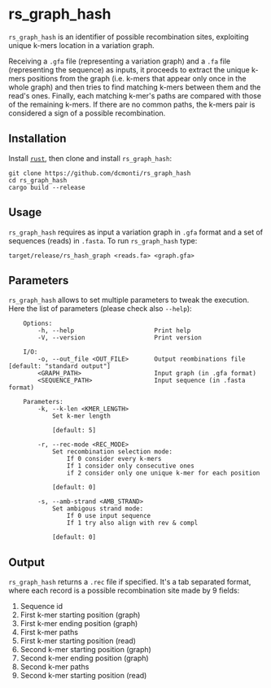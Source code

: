 # rs_graph_hash
`rs_graph_hash` is an identifier of possible recombination sites, exploiting unique k-mers location in a variation graph.

Receiving a `.gfa` file (representing a variation graph) and a `.fa` file (representing the sequence) as inputs, it proceeds to extract the unique k-mers positions from the graph (i.e. k-mers that appear only once in the whole graph) and then tries to find matching k-mers between them and the read's ones.
Finally, each matching k-mer's paths are compared with those of the remaining k-mers. If there are no common paths, the k-mers pair is considered a sign of a possible recombination.


## Installation
Install [`rust`](https://doc.rust-lang.org/cargo/getting-started/installation.html), then clone and install `rs_graph_hash`:
```
git clone https://github.com/dcmonti/rs_graph_hash
cd rs_graph_hash
cargo build --release
```

## Usage
`rs_graph_hash` requires as input a variation graph in `.gfa` format and a set of sequences (reads) in `.fasta`. To run `rs_graph_hash` type:
```
target/release/rs_hash_graph <reads.fa> <graph.gfa>
```

## Parameters
`rs_graph_hash` allows to set multiple parameters to tweak the execution. Here the list of parameters (please check also `--help`): 

```
    Options:
        -h, --help                      Print help
        -V, --version                   Print version

    I/O:
        -o, --out_file <OUT_FILE>       Output reombinations file [default: "standard output"]
        <GRAPH_PATH>                    Input graph (in .gfa format)
        <SEQUENCE_PATH>                 Input sequence (in .fasta format)

    Parameters:
        -k, --k-len <KMER_LENGTH>
            Set k-mer length

            [default: 5]

        -r, --rec-mode <REC_MODE>
            Set recombination selection mode:
                If 0 consider every k-mers
                If 1 consider only consecutive ones
                if 2 consider only one unique k-mer for each position

            [default: 0]

        -s, --amb-strand <AMB_STRAND>
            Set ambigous strand mode:
                If 0 use input sequence
                If 1 try also align with rev & compl

            [default: 0]
```

## Output

`rs_graph_hash` returns a `.rec` file if specified. It's a tab separated format, where each record is a possible recombination site made by 9 fields:

1. Sequence id
2. First k-mer starting position (graph)
3. First k-mer ending position (graph)
4. First k-mer paths
5. First k-mer starting position (read)
6. Second k-mer starting position (graph)
7. Second k-mer ending position (graph)
8. Second k-mer paths
9. Second k-mer starting position (read)

